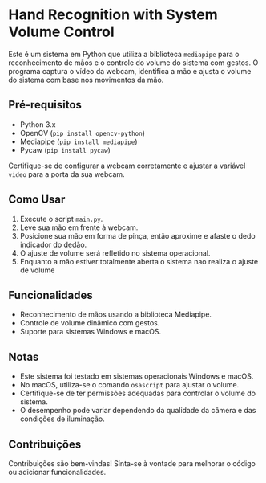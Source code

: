 # Hand Recognition with System Volume Control

Este é um sistema em Python que utiliza a biblioteca `mediapipe` para o reconhecimento de mãos e o controle do volume do sistema com gestos. O programa captura o vídeo da webcam, identifica a mão e ajusta o volume do sistema com base nos movimentos da mão.

## Pré-requisitos
- Python 3.x
- OpenCV (`pip install opencv-python`)
- Mediapipe (`pip install mediapipe`)
- Pycaw (`pip install pycaw`)

Certifique-se de configurar a webcam corretamente e ajustar a variável `video` para a porta da sua webcam.

## Como Usar
1. Execute o script `main.py`.
2. Leve sua mão em frente à webcam.
3. Posicione sua mão em forma de pinça, então aproxime e afaste o dedo indicador do dedão.
4. O ajuste de volume será refletido no sistema operacional.
5. Enquanto a mão estiver totalmente aberta o sistema nao realiza o ajuste de volume

## Funcionalidades
- Reconhecimento de mãos usando a biblioteca Mediapipe.
- Controle de volume dinâmico com gestos.
- Suporte para sistemas Windows e macOS.

## Notas
- Este sistema foi testado em sistemas operacionais Windows e macOS.
- No macOS, utiliza-se o comando `osascript` para ajustar o volume.
- Certifique-se de ter permissões adequadas para controlar o volume do sistema.
- O desempenho pode variar dependendo da qualidade da câmera e das condições de iluminação.

## Contribuições
Contribuições são bem-vindas! Sinta-se à vontade para melhorar o código ou adicionar funcionalidades.


